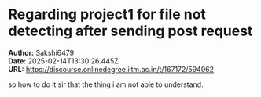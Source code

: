 # Regarding project1 for file not detecting after sending post request

**Author:** Sakshi6479  
**Date:** 2025-02-14T13:30:26.445Z  
**URL:** https://discourse.onlinedegree.iitm.ac.in/t/167172/594962

so how to do it sir that the thing i am not able to understand.
